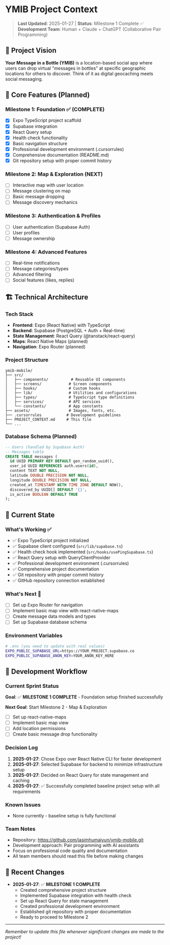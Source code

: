# YMIB Project Context

> **Last Updated**: 2025-01-27 | **Status**: Milestone 1 Complete ✅
> **Development Team**: Human + Claude + ChatGPT (Collaborative Pair Programming)

## 🎯 Project Vision

**Your Message in a Bottle (YMIB)** is a location-based social app where users can drop virtual "messages in bottles" at specific geographic locations for others to discover. Think of it as digital geocaching meets social messaging.

## 📱 Core Features (Planned)

### Milestone 1: Foundation ✅ (COMPLETE)
- [x] Expo TypeScript project scaffold
- [x] Supabase integration
- [x] React Query setup
- [x] Health check functionality
- [x] Basic navigation structure
- [x] Professional development environment (.cursorrules)
- [x] Comprehensive documentation (README.md)
- [x] Git repository setup with proper commit history

### Milestone 2: Map & Exploration (NEXT)
- [ ] Interactive map with user location
- [ ] Message clustering on map
- [ ] Basic message dropping
- [ ] Message discovery mechanics

### Milestone 3: Authentication & Profiles
- [ ] User authentication (Supabase Auth)
- [ ] User profiles
- [ ] Message ownership

### Milestone 4: Advanced Features
- [ ] Real-time notifications
- [ ] Message categories/types
- [ ] Advanced filtering
- [ ] Social features (likes, replies)

## 🏗️ Technical Architecture

### Tech Stack
- **Frontend**: Expo (React Native) with TypeScript
- **Backend**: Supabase (PostgreSQL + Auth + Real-time)
- **State Management**: React Query (@tanstack/react-query)
- **Maps**: React Native Maps (planned)
- **Navigation**: Expo Router (planned)

### Project Structure
```
ymib-mobile/
├── src/
│   ├── components/          # Reusable UI components
│   ├── screens/            # Screen components  
│   ├── hooks/              # Custom hooks
│   ├── lib/                # Utilities and configurations
│   ├── types/              # TypeScript type definitions
│   ├── services/           # API services
│   └── constants/          # App constants
├── assets/                 # Images, fonts, etc.
├── .cursorrules           # Development guidelines
├── PROJECT_CONTEXT.md     # This file
└── ...
```

### Database Schema (Planned)
```sql
-- Users (handled by Supabase Auth)
-- Messages table
CREATE TABLE messages (
  id UUID PRIMARY KEY DEFAULT gen_random_uuid(),
  user_id UUID REFERENCES auth.users(id),
  content TEXT NOT NULL,
  latitude DOUBLE PRECISION NOT NULL,
  longitude DOUBLE PRECISION NOT NULL,
  created_at TIMESTAMP WITH TIME ZONE DEFAULT NOW(),
  discovered_by UUID[] DEFAULT '{}',
  is_active BOOLEAN DEFAULT TRUE
);
```

## 🔧 Current State

### What's Working ✅
- ✅ Expo TypeScript project initialized
- ✅ Supabase client configured (`src/lib/supabase.ts`)
- ✅ Health check hook implemented (`src/hooks/usePingSupabase.ts`)
- ✅ React Query setup with QueryClientProvider
- ✅ Professional development environment (.cursorrules)
- ✅ Comprehensive project documentation
- ✅ Git repository with proper commit history
- ✅ GitHub repository connection established

### What's Next 🚧
- [ ] Set up Expo Router for navigation
- [ ] Implement basic map view with react-native-maps
- [ ] Create message data models and types
- [ ] Set up Supabase database schema

### Environment Variables
```bash
# .env (you need to update with real values)
EXPO_PUBLIC_SUPABASE_URL=https://YOUR_PROJECT.supabase.co
EXPO_PUBLIC_SUPABASE_ANON_KEY=YOUR_ANON_KEY_HERE
```

## 🔄 Development Workflow

### Current Sprint Status
**Goal**: ✅ **MILESTONE 1 COMPLETE** - Foundation setup finished successfully

**Next Goal**: Start Milestone 2 - Map & Exploration
- [ ] Set up react-native-maps
- [ ] Implement basic map view
- [ ] Add location permissions
- [ ] Create basic message drop functionality

### Decision Log
1. **2025-01-27**: Chose Expo over React Native CLI for faster development
2. **2025-01-27**: Selected Supabase for backend to minimize infrastructure setup
3. **2025-01-27**: Decided on React Query for state management and caching
4. **2025-01-27**: ✅ Successfully completed baseline project setup with all requirements

### Known Issues
- None currently - baseline setup is fully functional

### Team Notes
- Repository: https://github.com/jasimhumaiyun/ymib-mobile.git
- Development approach: Pair programming with AI assistants
- Focus on professional code quality and documentation
- All team members should read this file before making changes

## 📝 Recent Changes
- **2025-01-27**: ✅ **MILESTONE 1 COMPLETE** 
  - Created comprehensive project structure
  - Implemented Supabase integration with health check
  - Set up React Query for state management
  - Created professional development environment
  - Established git repository with proper documentation
  - Ready to proceed to Milestone 2

---
*Remember to update this file whenever significant changes are made to the project!* 